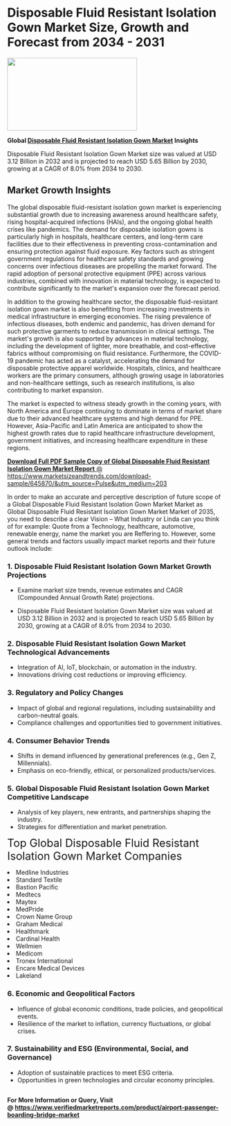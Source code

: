 <H1>Disposable Fluid Resistant Isolation Gown Market Size, Growth and Forecast from 2034 - 2031</H1><img class="aligncenter size-medium wp-image-584254" src="https://thirdeyenews.in/wp-content/uploads/2034/09/Global-Market-Research-300x168.jpeg" alt="" width="300" height="168" /><p><strong>Global&nbsp;<a href="https://www.marketsizeandtrends.com/download-sample/645870/&amp;utm_source=Pulse&amp;utm_medium=203">Disposable Fluid Resistant Isolation Gown Market</a> Insights</strong></p><p>Disposable Fluid Resistant Isolation Gown Market size was valued at USD 3.12 Billion in 2032 and is projected to reach USD 5.65 Billion by 2030, growing at a CAGR of 8.0% from 2034 to 2030.</p><p><h2>Market Growth Insights</h2> <p>The global disposable fluid-resistant isolation gown market is experiencing substantial growth due to increasing awareness around healthcare safety, rising hospital-acquired infections (HAIs), and the ongoing global health crises like pandemics. The demand for disposable isolation gowns is particularly high in hospitals, healthcare centers, and long-term care facilities due to their effectiveness in preventing cross-contamination and ensuring protection against fluid exposure. Key factors such as stringent government regulations for healthcare safety standards and growing concerns over infectious diseases are propelling the market forward. The rapid adoption of personal protective equipment (PPE) across various industries, combined with innovation in material technology, is expected to contribute significantly to the market's expansion over the forecast period.</p> <p><a href="download_sample_link"></a></p> <p>In addition to the growing healthcare sector, the disposable fluid-resistant isolation gown market is also benefiting from increasing investments in medical infrastructure in emerging economies. The rising prevalence of infectious diseases, both endemic and pandemic, has driven demand for such protective garments to reduce transmission in clinical settings. The market's growth is also supported by advances in material technology, including the development of lighter, more breathable, and cost-effective fabrics without compromising on fluid resistance. Furthermore, the COVID-19 pandemic has acted as a catalyst, accelerating the demand for disposable protective apparel worldwide. Hospitals, clinics, and healthcare workers are the primary consumers, although growing usage in laboratories and non-healthcare settings, such as research institutions, is also contributing to market expansion.</p> <p>The market is expected to witness steady growth in the coming years, with North America and Europe continuing to dominate in terms of market share due to their advanced healthcare systems and high demand for PPE. However, Asia-Pacific and Latin America are anticipated to show the highest growth rates due to rapid healthcare infrastructure development, government initiatives, and increasing healthcare expenditure in these regions.</p> <p><a href="get_more_info_link"></p><p><span class=""><strong>Download Full PDF Sample Copy of Global Disposable Fluid Resistant Isolation Gown Market Report</strong> @ <a href="https://www.marketsizeandtrends.com/download-sample/645870/&amp;utm_source=Pulse&amp;utm_medium=203" target="_blank">https://www.marketsizeandtrends.com/download-sample/645870/&amp;utm_source=Pulse&amp;utm_medium=203</a></span></p><p>In order to make an accurate and perceptive description of future scope of a Global&nbsp;Disposable Fluid Resistant Isolation Gown Market Market as Global&nbsp;Disposable Fluid Resistant Isolation Gown Market Market of 2035, you need to describe a clear Vision &ndash; What Industry or Linda can you think of for example: Quote from a Technology, healthcare, automotive, renewable energy, name the market you are Reffering to. However, some general trends and factors usually impact market reports and their future outlook include:</p><h3>1.&nbsp;<strong>Disposable Fluid Resistant Isolation Gown Market Growth Projections</strong></h3><ul><li>Examine market size trends, revenue estimates and CAGR (Compounded Annual Growth Rate) projections.</li><li><p>Disposable Fluid Resistant Isolation Gown Market size was valued at USD 3.12 Billion in 2032 and is projected to reach USD 5.65 Billion by 2030, growing at a CAGR of 8.0% from 2034 to 2030.</p></li></ul><h3>2.&nbsp;<strong>Disposable Fluid Resistant Isolation Gown Market Technological Advancements</strong></h3><ul><li>Integration of AI, IoT, blockchain, or automation in the industry.</li><li>Innovations driving cost reductions or improving efficiency.</li></ul><h3>3.&nbsp;<strong>Regulatory and Policy Changes</strong></h3><ul><li>Impact of global and regional regulations, including sustainability and carbon-neutral goals.</li><li>Compliance challenges and opportunities tied to government initiatives.</li></ul><h3>4.&nbsp;<strong>Consumer Behavior Trends</strong></h3><ul><li>Shifts in demand influenced by generational preferences (e.g., Gen Z, Millennials).</li><li>Emphasis on eco-friendly, ethical, or personalized products/services.</li></ul><h3>5.&nbsp;<strong>Global Disposable Fluid Resistant Isolation Gown Market Competitive Landscape</strong></h3><ul><li>Analysis of key players, new entrants, and partnerships shaping the industry.</li><li>Strategies for differentiation and market penetration.</li></ul><p data-pm-slice="1 1 []"><span style="color: inherit; font-family: inherit; font-size: 25px;">Top Global Disposable Fluid Resistant Isolation Gown Market Companies</span></p><div class="" data-test-id=""><p><li>Medline Industries</li><li> Standard Textile</li><li> Bastion Pacific</li><li> Medtecs</li><li> Maytex</li><li> MedPride</li><li> Crown Name Group</li><li> Graham Medical</li><li> Healthmark</li><li> Cardinal Health</li><li> Wellmien</li><li> Medicom</li><li> Tronex International</li><li> Encare Medical Devices</li><li> Lakeland</li></p></div><h3>6.&nbsp;<strong>Economic and Geopolitical Factors</strong></h3><ul><li>Influence of global economic conditions, trade policies, and geopolitical events.</li><li>Resilience of the market to inflation, currency fluctuations, or global crises.</li></ul><h3>7.&nbsp;<strong>Sustainability and ESG (Environmental, Social, and Governance)</strong></h3><ul><li>Adoption of sustainable practices to meet ESG criteria.</li><li>Opportunities in green technologies and circular economy principles.</li></ul><h2><strong style="font-size: 14px;">For More Information or Query, Visit @&nbsp;</strong><a style="background-color: #ffffff; font-size: 14px;" href="https://www.marketsizeandtrends.com/report/disposable-fluid-resistant-isolation-gown-market/" target="_blank">https://www.verifiedmarketreports.com/product/airport-passenger-boarding-bridge-market</a></h2>

